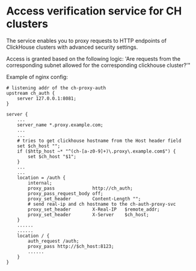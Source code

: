 # Access verification service for CH clusters

The service enables you to proxy requests to HTTP endpoints of ClickHouse clusters
with advanced security settings.

Access is granted based on the following logic: 'Are requests from the
corresponding subnet allowed for the corresponding clickhouse cluster?'"

Example of nginx config:

```nginx
# listening addr of the ch-proxy-auth
upstream ch_auth {
    server 127.0.0.1:8081;
}

server {
    ...
    server_name *.proxy.example.com;
    ...
    ...
    # tries to get clickhouse hostname from the Host header field
    set $ch_host "";
    if ($http_host ~* "^(ch-[a-z0-9]+)\.proxy\.example.com$") {
        set $ch_host "$1";
    }
    ...
    ...
    location = /auth {
        internal;
        proxy_pass              http://ch_auth;
        proxy_pass_request_body off;
        proxy_set_header        Content-Length "";
        # send real-ip and ch hostname to the ch-auth-proxy-svc
        proxy_set_header        X-Real-IP   $remote_addr;
        proxy_set_header        X-Server    $ch_host;
    }
    ......
    ......
    location / {
        auth_request /auth;
        proxy_pass http://$ch_host:8123;
        ......
    }
}
```
